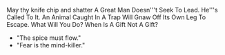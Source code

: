 May thy knife chip and shatter
A Great Man Doesn'\''t Seek To Lead. He'\''s Called To It.
An Animal Caught In A Trap Will Gnaw Off Its Own Leg To Escape. What Will You Do?
When Is A Gift Not A Gift?
- "The spice must flow."
- "Fear is the mind-killer."
